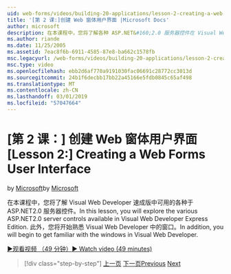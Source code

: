 ```yaml
---
uid: web-forms/videos/building-20-applications/lesson-2-creating-a-web-forms-user-interface
title: '[第 2 课:]创建 Web 窗体用户界面 |Microsoft Docs'
author: microsoft
description: 在本课程中，您将了解各种 ASP.NET&#160;2.0 服务器控件在 Visual Web Developer 速成版中可用。 此外，你将开始...
ms.author: riande
ms.date: 11/25/2005
ms.assetid: 7eac8f6b-6911-4585-87e8-ba662c1578fb
msc.legacyurl: /web-forms/videos/building-20-applications/lesson-2-creating-a-web-forms-user-interface
msc.type: video
ms.openlocfilehash: ebb2d6af770a9191030fac06691c28772cc3013d
ms.sourcegitcommit: 24b1f6decbb17bb22a45166e5fdb0845c65af498
ms.translationtype: MT
ms.contentlocale: zh-CN
ms.lasthandoff: 03/01/2019
ms.locfileid: "57047664"
---
```

<a name="lesson-2-creating-a-web-forms-user-interface"></a><span data-ttu-id="8a520-104">[第 2 课：] 创建 Web 窗体用户界面</span><span class="sxs-lookup"><span data-stu-id="8a520-104">[Lesson 2:] Creating a Web Forms User Interface</span></span>
====================
<span data-ttu-id="8a520-105">by [Microsoft](https://github.com/microsoft)</span><span class="sxs-lookup"><span data-stu-id="8a520-105">by [Microsoft](https://github.com/microsoft)</span></span>

<span data-ttu-id="8a520-106">在本课程中，您将了解 Visual Web Developer 速成版中可用的各种于 ASP.NET2.0 服务器控件。</span><span class="sxs-lookup"><span data-stu-id="8a520-106">In this lesson, you will explore the various ASP.NET2.0 server controls available in Visual Web Developer Express Edition.</span></span> <span data-ttu-id="8a520-107">此外，您将开始熟悉 Visual Web Developer 中的窗口。</span><span class="sxs-lookup"><span data-stu-id="8a520-107">In addition, you will begin to get familiar with the windows in Visual Web Developer.</span></span>

[<span data-ttu-id="8a520-108">&#9654;观看视频 （49 分钟）</span><span class="sxs-lookup"><span data-stu-id="8a520-108">&#9654; Watch video (49 minutes)</span></span>](https://channel9.msdn.com/Blogs/ASP-NET-Site-Videos/lesson-2-creating-a-web-forms-user-interface)

> [!div class="step-by-step"]
> <span data-ttu-id="8a520-109">[上一页](lesson-1-getting-started-with-visual-web-developer-express.md)
> [下一页](lesson-3-understanding-more-about-events-and-postback.md)</span><span class="sxs-lookup"><span data-stu-id="8a520-109">[Previous](lesson-1-getting-started-with-visual-web-developer-express.md)
[Next](lesson-3-understanding-more-about-events-and-postback.md)</span></span>
